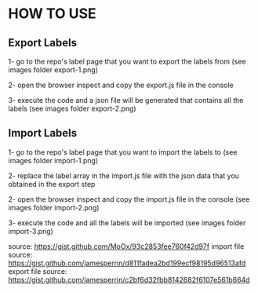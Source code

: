 # HOW TO USE

## Export Labels
1- go to the repo's label page that you want to export the labels from (see images folder export-1.png)

2- open the browser inspect and copy the export.js file in the console 

3- execute the code and a json file will be generated that contains all the labels (see images folder export-2.png)

## Import Labels
1- go to the repo's label page that you want to import the labels to (see images folder import-1.png)

2- replace the label array in the import.js file with the json data that you obtained in the export step

2- open the browser inspect and copy the import.js file in the console (see images folder import-2.png)

3- execute the code and all the labels will be imported (see images folder import-3.png)

source: https://gist.github.com/MoOx/93c2853fee760f42d97f
import file source: https://gist.github.com/jamesperrin/d811fadea2bd199ecf98195d96513afd
export file source: https://gist.github.com/jamesperrin/c2bf6d32fbb8142682f6107e561b664d
